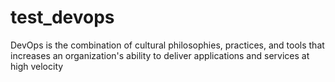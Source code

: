 # test_devops

DevOps is the combination of cultural philosophies, practices, and tools that increases an organization's ability to deliver applications and services at high velocity

